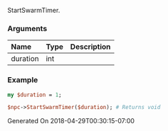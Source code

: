 StartSwarmTimer.
### Arguments
**Name**|**Type**|**Description**
:---|:---|:---
duration|int|

### Example

```perl
my $duration = 1;

$npc->StartSwarmTimer($duration); # Returns void
```


Generated On 2018-04-29T00:30:15-07:00
